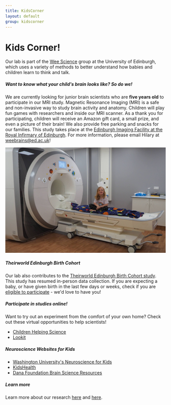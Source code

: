 ```yaml
---
title: KidsCorner
layout: default
group: kidscorner
---
```


# Kids Corner!
Our lab is part of the [Wee Science](https://www.weescience.ppls.ed.ac.uk/) group at the University of Edinburgh, which uses a variety of methods to better understand how babies and children learn to think and talk.


##### Want to know what your child's brain looks like? So do we!
We are currently looking for junior brain scientists who are **five years old** to participate in our MRI study. Magnetic Resonance Imaging (MRI) is a safe and non-invasive way to study brain activity and anatomy. Children will play fun games with researchers and inside our MRI scanner. As a thank you for participating, children will receive an Amazon gift card, a small prize, and even a picture of their brain! We also provide free parking and snacks for our families. This study takes place at the [Edinburgh Imaging Facility at the Royal Infirmary of Edinburgh](https://www.ed.ac.uk/clinical-sciences/edinburgh-imaging/research/facilities-and-equipment/edinburgh-imaging-facilities/edinburgh-imaging-facility-rie). For more information, please email Hilary at weebrains@ed.ac.uk!

<div class="col-md-7 order-md-1">
</div>
<div class="container px-2 max-width: 100%">
<img class="img-fluid mx-auto d-block" src="/static/img/Child_SittingOnBed_cropped.png" alt="Child_SittingOnBed">
</div>


##### Theirworld Edinburgh Birth Cohort
Our lab also contributes to the [Theirworld Edinburgh Birth Cohort study](http://www.tebc.ed.ac.uk/). 
This study has resumed in-person data collection. If you are expecting a baby, or have given birth in the last few days or weeks, check if you are [eligible to participate](http://www.tebc.ed.ac.uk/for-families/join-the-study/eligibility/) - we'd love to have you!


##### Participate in studies online!
Want to try out an experiment from the comfort of your own home? Check out these virtual opportunities to help scientists!
  * [Children Helping Science](https://childrenhelpingscience.com/age-groups)
  * [Lookit](https://lookit.mit.edu/studies/)
  
  
##### Neuroscience Websites for Kids
  * [Washington University's Neuroscience for Kids](http://faculty.washington.edu/chudler/neurok.html)
  * [KidsHealth](https://kidshealth.org/en/kids/brain.html)
  * [Dana Foundation Brain Science Resources](https://www.dana.org/share-science/resources-for-educator)
  
  
##### Learn more
Learn more about our research [here](https://www.pnas.org/content/113/8/1960.full) and [here](https://www.psychologicalscience.org/observer/i-feel-your-pain-the-neuroscience-of-empathy).
